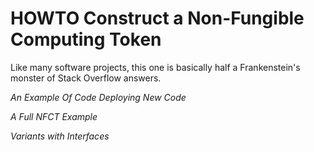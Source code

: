 # HOWTO Construct a Non-Fungible Computing Token

Like many software projects, this one is basically half a Frankenstein's monster of Stack Overflow answers.

*An Example Of Code Deploying New Code*

*A Full NFCT Example*

*Variants with Interfaces*
